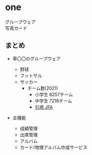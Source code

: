 # one
グループウェア  
写真カード

## まとめ

- 草〇〇のグループウェア
  - 野球
  - フットサル
  - サッカー
    - チーム数(2021)
      - 小学生 8257チーム
      - 中学生 7218チーム
      - [引用 JFA](https://www.jfa.jp/about_jfa/organization/databox/team.html)
  
- 主機能
  - 成績管理
  - 出席管理
  - アルバム
  - カード/物理アルバム作成サービス
 
 
